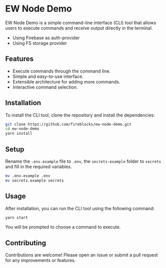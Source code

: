# EW Node Demo

EW Node Demo is a simple command-line interface (CLI) tool that allows users to execute commands and receive output directly in the terminal.
- Using Firebase as auth-provider
- Using FS storage provider

## Features

- Execute commands through the command line.
- Simple and easy-to-use interface.
- Extensible architecture for adding more commands.
- Interactive command selection.

## Installation

To install the CLI tool, clone the repository and install the dependencies:

```bash
git clone https://github.com/fireblocks/ew-node-demo.git
cd ew-node-demo
yarn install
```

## Setup

Rename the `.env.example` file to `.env`, the `secrets-example` folder to `secrets` and fill in the required variables. 

```bash
mv .env.example .env
mv secrets.example secrets
```

## Usage

After installation, you can run the CLI tool using the following command:

```bash
yarn start
```

You will be prompted to choose a command to execute.

## Contributing

Contributions are welcome! Please open an issue or submit a pull request for any improvements or features.
